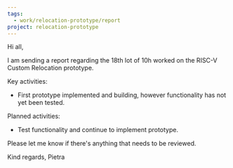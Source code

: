 ```yaml
---
tags:
  - work/relocation-prototype/report
project: relocation-prototype
---
```

Hi all,

I am sending a report regarding the 18th lot of 10h worked on the RISC-V Custom
Relocation prototype.

Key activities:
* First prototype implemented and building, however functionality has not yet
been tested.

Planned activities:
* Test functionality and continue to implement prototype.

Please let me know if there's anything that needs to be reviewed.

Kind regards,
Pietra
